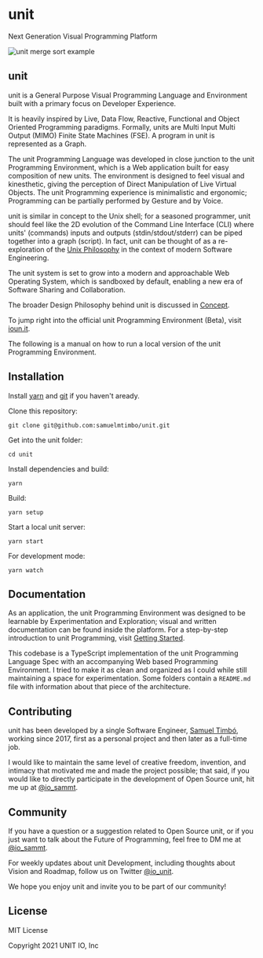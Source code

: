 # unit

Next Generation Visual Programming Platform

![unit merge sort example](/public/gif/0.gif)

## unit

unit is a General Purpose Visual Programming Language and Environment built with a primary focus on Developer Experience. 

It is heavily inspired by Live, Data Flow, Reactive, Functional and Object Oriented Programming paradigms. Formally, units are Multi Input Multi Output (MIMO) Finite State Machines (FSE). A program in unit is represented as a Graph.

The unit Programming Language was developed in close junction to the unit Programming Environment, which is a Web application built for easy composition of new units. The environment is designed to feel visual and kinesthetic, giving the perception of Direct Manipulation of Live Virtual Objects. The unit Programming experience is minimalistic and ergonomic; Programming can be partially performed by Gesture and by Voice.

unit is similar in concept to the Unix shell; for a seasoned programmer, unit should feel like the 2D evolution of the Command Line Interface (CLI) where units' (commands) inputs and outputs (stdin/stdout/stderr) can be piped together into a graph (script). In fact, unit can be thought of as a re-exploration of the [Unix Philosophy](https://en.wikipedia.org/wiki/Unix_philosophy) in the context of modern Software Engineering. 

The unit system is set to grow into a modern and approachable Web Operating System, which is sandboxed by default, enabling a new era of Software Sharing and Collaboration.

The broader Design Philosophy behind unit is discussed in [Concept](src/docs/concept/README.md).

To jump right into the official unit Programming Environment (Beta), visit [ioun.it](https://ioun.it).

The following is a manual on how to run a local version of the unit Programming Environment.

## Installation

Install [yarn](https://classic.yarnpkg.com/en/docs/install/#mac-stable) and [git](https://git-scm.com/book/en/v2/Getting-Started-Installing-Git) if you haven't aready.

Clone this repository:

```
git clone git@github.com:samuelmtimbo/unit.git
```

Get into the unit folder:

```
cd unit
```

Install dependencies and build:

```
yarn
```

Build:

```
yarn setup
```

Start a local unit server:

```
yarn start
```

For development mode:

```
yarn watch
```

## Documentation

As an application, the unit Programming Environment was designed to be learnable by Experimentation and Exploration; visual and written documentation can be found inside the platform. For a step-by-step introduction to unit Programming, visit [Getting Started](src/docs/start/README.md).

This codebase is a TypeScript implementation of the unit Programming Language Spec with an accompanying Web based Programming Environment. I tried to make it as clean and organized as I could while still maintaining a space for experimentation. Some folders contain a `README.md` file with information about that piece of the architecture.

## Contributing

unit has been developed by a single Software Engineer, [Samuel Timbó](https://github.com/samuelmtimbo), working since 2017, first as a personal project and then later as a full-time job.

I would like to maintain the same level of creative freedom, invention, and intimacy that motivated me and made the project possible; that said, if you would like to directly participate in the development of Open Source unit, hit me up at [@io_sammt](https://twitter.com/io_sammt).

## Community

If you have a question or a suggestion related to Open Source unit, or if you just want to talk about the Future of Programming, feel free to DM me at [@io_sammt](https://twitter.com/io_sammt).

For weekly updates about unit Development, including thoughts about Vision and Roadmap, follow us on Twitter [@io_unit](https://twitter.com/io_unit).

We hope you enjoy unit and invite you to be part of our community!

## License

MIT License

Copyright 2021 UNIT IO, Inc
